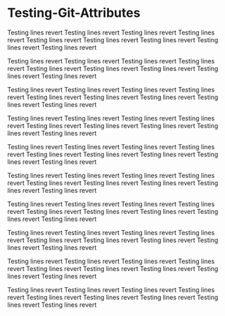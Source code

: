 # Testing-Git-Attributes

Testing lines revert
Testing lines revert
Testing lines revert
Testing lines revert
Testing lines revert
Testing lines revert
Testing lines revert
Testing lines revert
Testing lines revert

Testing lines revert
Testing lines revert
Testing lines revert
Testing lines revert
Testing lines revert
Testing lines revert
Testing lines revert
Testing lines revert
Testing lines revert

Testing lines revert
Testing lines revert
Testing lines revert
Testing lines revert
Testing lines revert
Testing lines revert
Testing lines revert
Testing lines revert
Testing lines revert

Testing lines revert
Testing lines revert
Testing lines revert
Testing lines revert
Testing lines revert
Testing lines revert
Testing lines revert
Testing lines revert
Testing lines revert

Testing lines revert
Testing lines revert
Testing lines revert
Testing lines revert
Testing lines revert
Testing lines revert
Testing lines revert
Testing lines revert
Testing lines revert

Testing lines revert
Testing lines revert
Testing lines revert
Testing lines revert
Testing lines revert
Testing lines revert
Testing lines revert
Testing lines revert
Testing lines revert

Testing lines revert
Testing lines revert
Testing lines revert
Testing lines revert
Testing lines revert
Testing lines revert
Testing lines revert
Testing lines revert
Testing lines revert

Testing lines revert
Testing lines revert
Testing lines revert
Testing lines revert
Testing lines revert
Testing lines revert
Testing lines revert
Testing lines revert
Testing lines revert

Testing lines revert
Testing lines revert
Testing lines revert
Testing lines revert
Testing lines revert
Testing lines revert
Testing lines revert
Testing lines revert
Testing lines revert

Testing lines revert
Testing lines revert
Testing lines revert
Testing lines revert
Testing lines revert
Testing lines revert
Testing lines revert
Testing lines revert
Testing lines revert